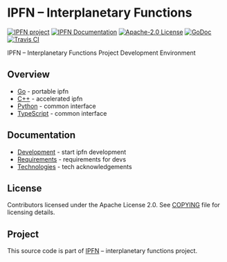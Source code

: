 # IPFN – Interplanetary Functions

[![IPFN project][badge-ipfn]][org-ipfn]
[![IPFN Documentation][badge-docs]][docs]
[![Apache-2.0 License][badge-copying]][COPYING]
[![GoDoc][badge-godoc]][godoc-ipfn]
[![Travis CI][badge-ci]][ci]

IPFN – Interplanetary Functions Project Development Environment

## Overview

* [Go][go-ipfn] - portable ipfn
* [C++][cpp-ipfn] - accelerated ipfn
* [Python][py-ipfn] - common interface
* [TypeScript][js-ipfn] - common interface

## Documentation

* [Development](./docs/dev.md) - start ipfn development
* [Requirements](./docs/reqs.md) - requirements for devs
* [Technologies](./docs/tech.md) - tech acknowledgements

## License

Contributors licensed under the Apache License 2.0.
See [COPYING][COPYING] file for licensing details.

## Project

This source code is part of [IPFN](https://github.com/ipfn) – interplanetary functions project.

[ci]: https://travis-ci.org/ipfn/ipfn
[docs]: https://docs.ipfn.io/
[badge-ci]: https://travis-ci.org/ipfn/ipfn.svg?branch=master
[badge-copying]: https://img.shields.io/badge/license-see%20COPYING.txt-blue.svg?style=flat-square
[badge-ipfn]: https://img.shields.io/badge/project-IPFN-blue.svg?style=flat-square
[badge-docs]: https://img.shields.io/badge/documentation-IPFN-blue.svg?style=flat-square
[badge-godoc]: https://godoc.org/github.com/ipfn/ipfn/src/go?status.svg
[godoc-ipfn]: https://godoc.org/github.com/ipfn/ipfn/src/go
[org-ipfn]: https://github.com/ipfn
[COPYING]: https://github.com/ipfn/ipfn/blob/master/COPYING.txt
[go-ipfn]: https://github.com/ipfn/ipfn/tree/master/src/go
[js-ipfn]: https://github.com/ipfn/ipfn/tree/master/src/js
[py-ipfn]: https://github.com/ipfn/ipfn/tree/master/src/python
[cpp-ipfn]: https://github.com/ipfn/ipfn/tree/master/src
